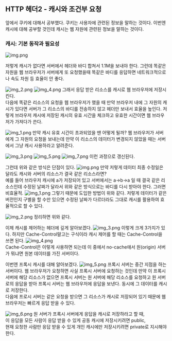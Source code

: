 ## HTTP 헤더2 - 캐시와 조건부 요청

앞에서 쿠키에 대해서 공부했다. 쿠키는 사용자에 관련된 정보을 말하는 것이다.
이번엔 캐시에 대해 공부할 것인데 캐시는 웹 자원에 관련된 정보을 말하는 것이다.

### 캐시: 기본 동작과 필요성
![img.png](HTTP-header-second1.png)

저렇게 캐시가 없다면 서버에서 헤더와 바디 합쳐서 1.1M을 보내야 한다. 
그런데 똑같은 자원을 웹 브라우저가 서버에게 또 요청했을때 똑같은 바디를 응답하면 네트워크적으로나 속도 차원 등 효율이 안 좋다.  

![img_2.png](HTTP-header-second3.png)
![img_4.png](HTTP-header-second5.png)
그래서 응답 받은 리소스를 캐시로 웹 브라우저에 저장시킨다.  
다음에 똑같은 리소스의 요청을 웹 브라우저가 했을 때 만약 브라우저 내에 그 자원의 캐시가 있다면 서버가 그 리소스의 바디를 전송하지 않고 헤더만 보내서 효율을 높인다.
저렇게 브라우저 캐시에 저장된 캐시의 유효 시간을 체크하고 유효한 시간이면 웹 브라우저가 가져다가 쓴다. 


![img_1.png](HTTP-header-second2.png)
만약 캐시 유효 시간이 초과되었을 땐 어떻게 될까?
웹 브라우저가 서버에게 그 자원의 요청을 보내는데 만약 이 리소스의 데이터가 변경되지 않았을 때는 서버에서 그냥 캐시 사용하라고 알려준다.

![img_3.png](HTTP-header-second4.png)
![img_5.png](HTTP-header-second6.png)
![img_7.png](HTTP-header-second7.png)
이런 과정으로 갱신된다.


그런데 위와 같은 방식은 단점이 있다.
![img.png](img.png)
만약 저렇게 데이터 최종 수정일은 달라도 캐시와 서버의 리소스가 결국 같은 리소스라면?  
예를 들어 브라우저 캐시에 a가 저장되어 있고 서버에서는 a->b->a 일 때 결국 같은 리소스인데 수정된 날짜가 달라서 위와 같은 방식으로는 
바디를 다시 받아야 한다. 그러면 비효율적.
![img_1.png](img_1.png)
그렇기 때문에 도입한 방법이 위와 같다.
저렇게 데이터가 같은 버전인지 구별을 할 수만 있으면 수정된 날짜가 다르더라도 그대로 캐시를 활용하여 효율적으로 할 수 있다.

![img_2.png](img_2.png)
정리하면 위와 같다.

이제 캐시를 제어하는 헤더에 깊게 알아보겠다.
![img_3.png](img_3.png)
이렇게 크게 3가지가 있다. 하지만 Cache-Control말고는 구식이라 캐시 제어를 할 때는 Cache-Control을 쓰면 된다.
![img_4.png](img_4.png)  
Cache-Control은 이렇게 사용하면 되는데 이 중에서 no-cache애서 원(origin) 서버가 뭐냐면 원본 데이터를 가진 서버이다.

이번엔 프록시 캐시를 대해 알아보겠다.
![img_5.png](img_5.png)
프록시 서버는 중간 지점을 하는 서버이다. 
웹 브라우저가 요청하면 사실 프록시 서버에 요청하는 것인데 만약 이 프록시 서버에 해당 리소스가 없으면 프록시 서버는 원 서버에 해당 리소스를 요청하고
원 서버로의 응답을 받아 프록시 서버는 웹 브라우저에 응답을 보낸다. 동시에 그 데이터를 캐시로 저장한다.  
다음에 프로시 서버는 같은 요청을 받으면 그 리소스가 캐시로 저장되어 있기 때문에 웹 브라우저는 빠르게 응답 받을 수 있다.

![img_6.png](img_6.png)
원 서버가 프록시 서버에게 응답을 캐시로 저장하라고 할 때,  
이 응답을 모든 사람이 응답 받을 수 있게 공동 캐시에 저장시키려면 public,  
현재 요청한 사람만 응답 받을 수 있게 개인 캐시에만 저장시키려면 private로 지시해야 한다.